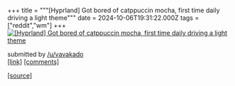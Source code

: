 +++
title = """[Hyprland] Got bored of catppuccin mocha, first time daily driving a light theme"""
date = 2024-10-06T19:31:22.000Z
tags = ["reddit","wm"]
+++
[![[Hyprland] Got bored of catppuccin mocha, first time daily driving a light theme](https://b.thumbs.redditmedia.com/kjTkNd2VwrVwQiDdUpFwRFAUkXyj_JEisGUkWk7ehuM.jpg "[Hyprland] Got bored of catppuccin mocha, first time daily driving a light theme")](https://www.reddit.com/r/unixporn/comments/1fxopp5/hyprland_got_bored_of_catppuccin_mocha_first_time/)

submitted by [/u/vavakado](https://www.reddit.com/user/vavakado)  
[\[link\]](https://www.reddit.com/gallery/1fxopp5) [\[comments\]](https://www.reddit.com/r/unixporn/comments/1fxopp5/hyprland_got_bored_of_catppuccin_mocha_first_time/)

[[source]](https://www.reddit.com/r/unixporn/comments/1fxopp5/hyprland_got_bored_of_catppuccin_mocha_first_time/)
